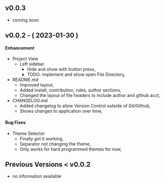 ## v0.0.3
- coming soon


## v0.0.2 - ( 2023-01-30 )
#### Enhancement
- Project View
	- Left sidebar
		- Hide and show with button press,
		- TODO: implement and show open File Directory,
- README.md
	- Improved layout,
	- Added install, contribution, rules, author sections,
	- Changed the layout of file headers to include author and github acct,
- CHANGELOG.md
	- Added changelog to allow Version Control outside of Git/Github,
	- Shows changes to application over time,

#### Bug Fixes
- Theme Selector
	- Finally got it working,
	- Separator not changing the theme,
	- Only works for hard programmed themes for now,


## Previous Versions < v0.0.2
- no information available